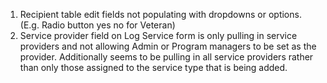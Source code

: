 1. Recipient table edit fields not populating with dropdowns or options. (E.g. Radio button yes no for Veteran)
2. Service provider field on Log Service form is only pulling in service providers and not allowing Admin or Program managers to be set as the provider. Additionally seems to be pulling in all service providers rather than only those assigned to the service type that is being added.